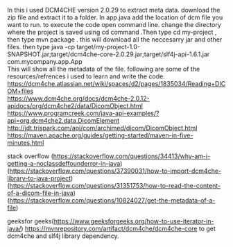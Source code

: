 In this i used DCM4CHE version 2.0.29 to extract meta data.
download the zip file and extract it to a folder. 
In app.java add the location of dcm file you want to run.
to execute the code open command line. change  the directory where the project is saved using cd command .Then type   cd my-project  ,
then type   mvn package  . this will download all the neccesarry jar and other files.
then type   java -cp target/my-project-1.0-SNAPSHOT.jar;target/dcm4che-core-2.0.29.jar;target/slf4j-api-1.6.1.jar com.mycompany.app.App    
This will show all the metadata of the file.
following are some of the resources/refrences i used to learn and write the code.  
https://dcm4che.atlassian.net/wiki/spaces/d2/pages/1835034/Reading+DICOM+files     
https://www.dcm4che.org/docs/dcm4che-2.0.12-apidocs/org/dcm4che2/data/DicomObject.html   
https://www.programcreek.com/java-api-examples/?api=org.dcm4che2.data.DicomElement
http://jdt.trispark.com/api/com/archimed/dicom/DicomObject.html   
https://maven.apache.org/guides/getting-started/maven-in-five-minutes.html 

stack overflow
(https://stackoverflow.com/questions/34413/why-am-i-getting-a-noclassdeffounderror-in-java)
(https://stackoverflow.com/questions/37390031/how-to-import-dcm4che-library-to-java-project)
(https://stackoverflow.com/questions/31351753/how-to-read-the-content-of-a-dicom-file-in-java)
(https://stackoverflow.com/questions/10824027/get-the-metadata-of-a-file)

geeksfor geeks(https://www.geeksforgeeks.org/how-to-use-iterator-in-java/)
https://mvnrepository.com/artifact/dcm4che/dcm4che-core   to get dcm4che and slf4j library dependency.
